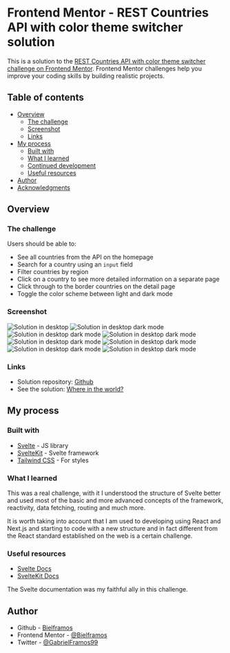 # Frontend Mentor - REST Countries API with color theme switcher solution

This is a solution to the [REST Countries API with color theme switcher challenge on Frontend Mentor](https://www.frontendmentor.io/challenges/rest-countries-api-with-color-theme-switcher-5cacc469fec04111f7b848ca). Frontend Mentor challenges help you improve your coding skills by building realistic projects.

## Table of contents

- [Overview](#overview)
  - [The challenge](#the-challenge)
  - [Screenshot](#screenshot)
  - [Links](#links)
- [My process](#my-process)
  - [Built with](#built-with)
  - [What I learned](#what-i-learned)
  - [Continued development](#continued-development)
  - [Useful resources](#useful-resources)
- [Author](#author)
- [Acknowledgments](#acknowledgments)

## Overview

### The challenge

Users should be able to:

- See all countries from the API on the homepage
- Search for a country using an `input` field
- Filter countries by region
- Click on a country to see more detailed information on a separate page
- Click through to the border countries on the detail page
- Toggle the color scheme between light and dark mode

### Screenshot

![Solution in desktop](/images/where-in-the-world-light-mode.png)
![Solution in desktop dark mode](/images/where-in-the-world-dark-mode.png)
![Solution in desktop dark mode](/images/where-in-the-world-country-page-light-mode.png)
![Solution in desktop dark mode](/images/where-in-the-world-country-page-dark-mode.png)
![Solution in desktop dark mode](/images/where-in-the-world-light-mode-mobile.png)
![Solution in desktop dark mode](/images/where-in-the-world-dark-mode-mobile.png)
![Solution in desktop dark mode](/images/where-in-the-world-country-page-light-mode-mobile.png)
![Solution in desktop dark mode](/images/where-in-the-world-country-page-dark-mode-mobile.png)

### Links

- Solution repository: [Github](https://github.com/Bielframos/where-in-the-world)
- See the solution: [Where in the world?](https://where-in-the-world-rosy.vercel.app/)

## My process

### Built with

- [Svelte](https://svelte.dev/) - JS library
- [SvelteKit](https://kit.svelte.dev/) - Svelte framework
- [Tailwind CSS](https://tailwindcss.com/) - For styles

### What I learned

This was a real challenge, with it I understood the structure of Svelte better and used most of the basic and more advanced concepts of the framework, reactivity, data fetching, routing and much more.

It is worth taking into account that I am used to developing using React and Next.js and starting to code with a new structure and in fact different from the React standard established on the web is a certain challenge.

### Useful resources

- [Svelte Docs](https://svelte.dev/docs)
- [SvelteKit Docs](https://kit.svelte.dev/docs/introduction)

The Svelte documentation was my faithful ally in this challenge.

## Author

- Github - [Bielframos](https://github.com/Bielframos)
- Frontend Mentor - [@Bielframos](https://www.frontendmentor.io/profile/Bielframos)
- Twitter - [@GabrielFramos99](https://twitter.com/GabrielFramos99)
